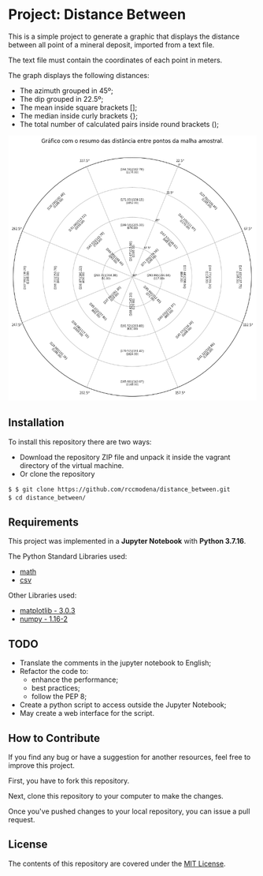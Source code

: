 # Project: Distance Between

This is a simple project to generate a graphic that displays the distance between all point of a mineral deposit, imported from a text file.

The text file must contain the coordinates of each point in meters.

The graph displays the following distances:

- The azimuth grouped in 45º;
- The dip grouped in 22.5º;
- The mean inside square brackets [];
- The median inside curly brackets {};
- The total number of calculated pairs inside round brackets ();

![Graph Example](img/graph_example.png)


## Installation

To install this repository there are two ways:
- Download the repository ZIP file and unpack it inside the vagrant directory of the virtual machine.
- Or clone the repository

```sh
$ $ git clone https://github.com/rccmodena/distance_between.git
$ cd distance_between/
```

## Requirements

This project was implemented in a **Jupyter Notebook** with **Python 3.7.16**.

The Python Standard Libraries used:
- [math](https://docs.python.org/3/library/math.html#module-math)
- [csv](https://docs.python.org/3/library/csv.html)

Other Libraries used:
- [matplotlib - 3.0.3](https://matplotlib.org/index.html)
- [numpy - 1.16-2](https://www.numpy.org)

## TODO

- Translate the comments in the jupyter notebook to English;
- Refactor the code to:
  - enhance the performance;
  - best practices;
  - follow the PEP 8;
- Create a python script to access outside the Jupyter Notebook;
- May create a web interface for the script.


## How to Contribute

If you find any bug or have a suggestion for another resources, feel free to improve this project.

First, you have to fork this repository.

Next, clone this repository to your computer to make the changes.

Once you've pushed changes to your local repository, you can issue a pull request.

## License

The contents of this repository are covered under the [MIT License](LICENSE).
